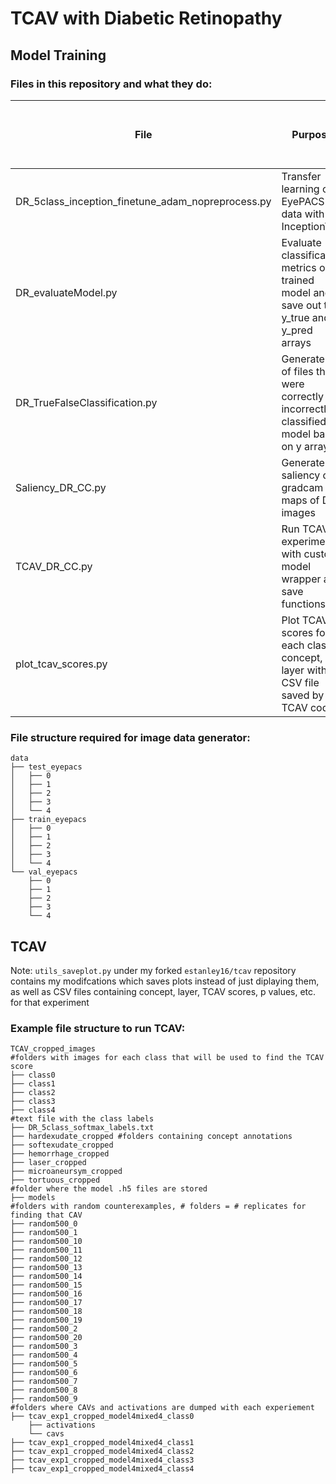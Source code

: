 # TCAV with Diabetic Retinopathy 

## Model Training

### Files in this repository and what they do: 

| File  | Purpose | Run locally or on Compute Canada? | 
|----------|----------|----------|
| DR_5class_inception_finetune_adam_nopreprocess.py | Transfer learning on EyePACS DR data with InceptionV3  | Compute Canada |
| DR_evaluateModel.py | Evaluate classification metrics on a trained model and save out the y_true and y_pred arrays  | Compute Canada |
| DR_TrueFalseClassification.py  | Generate list of files that were correctly or incorrectly classified by model based on y arrays  | Local |
| Saliency_DR_CC.py | Generate saliency or gradcam maps of DR images | Local |
| TCAV_DR_CC.py | Run TCAV experiment with custom model wrapper and save functions  | Compute Canada |
| plot_tcav_scores.py | Plot TCAV scores for each class, concept, and layer with CSV file saved by TCAV code | Local |


### File structure required for image data generator: 
```
data
├── test_eyepacs
│   ├── 0
│   ├── 1
│   ├── 2
│   ├── 3
│   └── 4
├── train_eyepacs
│   ├── 0
│   ├── 1
│   ├── 2
│   ├── 3
│   └── 4
└── val_eyepacs
    ├── 0
    ├── 1
    ├── 2
    ├── 3
    └── 4
```


## TCAV 

Note: `utils_saveplot.py` under my forked `estanley16/tcav` repository contains my modifcations which saves plots instead of just diplaying them, as well as CSV files containing concept, layer, TCAV scores, p values, etc. for that experiment

### Example file structure to run TCAV: 

```
TCAV_cropped_images
#folders with images for each class that will be used to find the TCAV score 
├── class0 
├── class1
├── class2
├── class3
├── class4
#text file with the class labels
├── DR_5class_softmax_labels.txt 
├── hardexudate_cropped #folders containing concept annotations
├── softexudate_cropped
├── hemorrhage_cropped
├── laser_cropped
├── microaneursym_cropped
├── tortuous_cropped
#folder where the model .h5 files are stored
├── models
#folders with random counterexamples, # folders = # replicates for finding that CAV
├── random500_0 
├── random500_1
├── random500_10
├── random500_11
├── random500_12
├── random500_13
├── random500_14
├── random500_15
├── random500_16
├── random500_17
├── random500_18
├── random500_19
├── random500_2
├── random500_20
├── random500_3
├── random500_4
├── random500_5
├── random500_6
├── random500_7
├── random500_8
├── random500_9
#folders where CAVs and activations are dumped with each experiement 
├── tcav_exp1_cropped_model4mixed4_class0 
    ├── activations
    └── cavs
├── tcav_exp1_cropped_model4mixed4_class1
├── tcav_exp1_cropped_model4mixed4_class2
├── tcav_exp1_cropped_model4mixed4_class3
├── tcav_exp1_cropped_model4mixed4_class4
```


